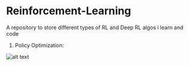 # Reinforcement-Learning
A repository to store different types of RL and Deep RL algos i learn and code
1. Policy Optimization:


![alt text](https://cdn.discordapp.com/attachments/766237789943103489/770359665547673610/3GrrV3v6NbuW3Sfr9M4HVQogp6GoE09GpaBaGKbBJHzgE4CN1S4kqFGWG6lNQKB4CfZCm5QyxdC2KBRPAtV8pFAoFAoNVVNQKBQK.png)
